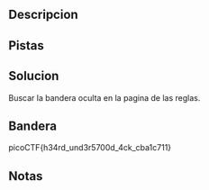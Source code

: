 ## Descripcion


## Pistas


## Solucion
Buscar la bandera oculta en la pagina de las reglas.

## Bandera
picoCTF{h34rd_und3r5700d_4ck_cba1c711}

## Notas

